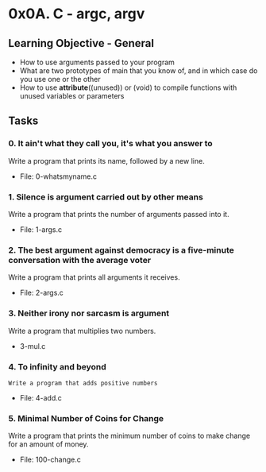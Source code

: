 # 0x0A. C - argc, argv

## Learning Objective - General
 * How to use arguments passed to your program
 * What are two prototypes of main that you know of, and in which case do you use one or the other
 * How to use __attribute__((unused)) or (void) to compile functions with unused variables or parameters

## Tasks

### 0. It ain't what they call you, it's what you answer to
Write a program that prints its name, followed by a new line.
 * File: 0-whatsmyname.c

### 1. Silence is argument carried out by other means
Write a program that prints the number of arguments passed into it.
 * File: 1-args.c

### 2. The best argument against democracy is a five-minute conversation with the average voter
Write a program that prints all arguments it receives.
 * File: 2-args.c

### 3. Neither irony nor sarcasm is argument
Write a program that multiplies two numbers.
 * 3-mul.c

### 4. To infinity and beyond
	Write a program that adds positive numbers
 * File: 4-add.c

### 5. Minimal Number of Coins for Change
Write a program that prints the minimum number of coins to make change for an amount of money.
 * File: 100-change.c
